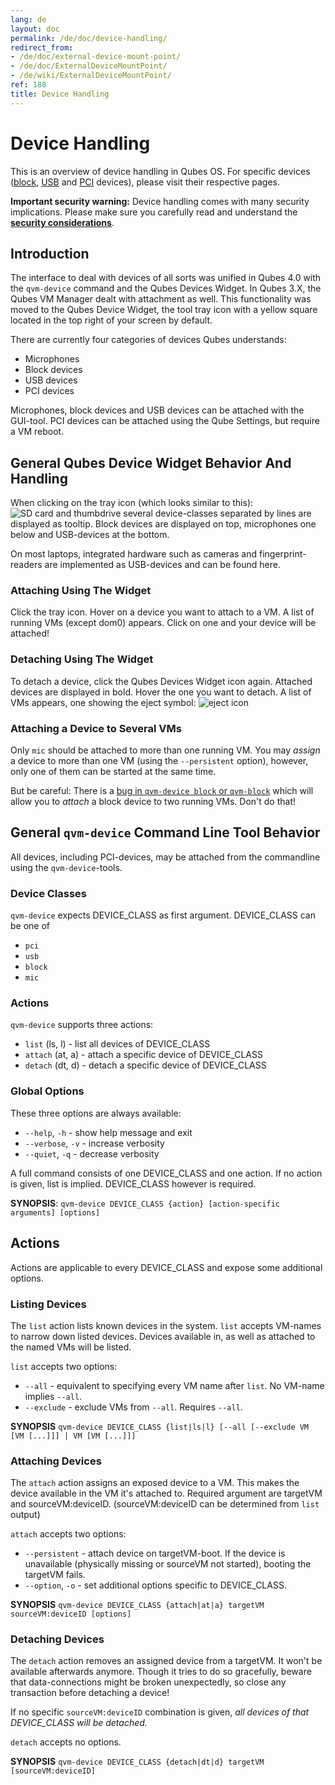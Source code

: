 ```yaml
---
lang: de
layout: doc
permalink: /de/doc/device-handling/
redirect_from:
- /de/doc/external-device-mount-point/
- /de/doc/ExternalDeviceMountPoint/
- /de/wiki/ExternalDeviceMountPoint/
ref: 188
title: Device Handling
---
```


# Device Handling
<a id="device-handling"></a>

This is an overview of device handling in Qubes OS.
For specific devices ([block], [USB] and [PCI] devices), please visit their respective pages.

**Important security warning:** Device handling comes with many security implications.
Please make sure you carefully read and understand the **[security considerations]**.


## Introduction ##
<a id="introduction"></a>

The interface to deal with devices of all sorts was unified in Qubes 4.0 with the `qvm-device` command and the Qubes Devices Widget.
In Qubes 3.X, the Qubes VM Manager dealt with attachment as well.
This functionality was moved to the Qubes Device Widget, the tool tray icon with a yellow square located in the top right of your screen by default.

There are currently four categories of devices Qubes understands:
 - Microphones
 - Block devices
 - USB devices
 - PCI devices

Microphones, block devices and USB devices can be attached with the GUI-tool.
PCI devices can be attached using the Qube Settings, but require a VM reboot.


## General Qubes Device Widget Behavior And Handling ##
<a id="general-qubes-device-widget-behavior-and-handling"></a>

When clicking on the tray icon (which looks similar to this): ![SD card and thumbdrive][device manager icon] several device-classes separated by lines are displayed as tooltip.
Block devices are displayed on top, microphones one below and USB-devices at the bottom.

On most laptops, integrated hardware such as cameras and fingerprint-readers are implemented as USB-devices and can be found here.


### Attaching Using The Widget ###
<a id="attaching-using-the-widget"></a>

Click the tray icon.
Hover on a device you want to attach to a VM.
A list of running VMs (except dom0) appears.
Click on one and your device will be attached!


### Detaching Using The Widget ###
<a id="detaching-using-the-widget"></a>

To detach a device, click the Qubes Devices Widget icon again.
Attached devices are displayed in bold.
Hover the one you want to detach.
A list of VMs appears, one showing the eject symbol: ![eject icon]


### Attaching a Device to Several VMs ###
<a id="attaching-a-device-to-several-vms"></a>

Only `mic` should be attached to more than one running VM.
You may *assign* a device to more than one VM (using the `--persistent` option), however, only one of them can be started at the same time.

But be careful: There is a [bug in `qvm-device block` or `qvm-block`][i4692] which will allow you to *attach* a block device to two running VMs.
Don't do that!


## General `qvm-device` Command Line Tool Behavior ##
<a id="general-qvm-device-command-line-tool-behavior"></a>

All devices, including PCI-devices, may be attached from the commandline using the `qvm-device`-tools.


### Device Classes ###
<a id="device-classes"></a>

`qvm-device` expects DEVICE_CLASS as first argument.
DEVICE_CLASS can be one of

 - `pci`
 - `usb`
 - `block`
 - `mic`


### Actions ###
<a id="actions"></a>

`qvm-device` supports three actions:

 - `list` (ls, l) - list all devices of DEVICE_CLASS
 - `attach` (at, a) - attach a specific device of DEVICE_CLASS
 - `detach` (dt, d) - detach a specific device of DEVICE_CLASS


### Global Options ###
<a id="global-options"></a>

These three options are always available:

- `--help`, `-h` - show help message and exit
- `--verbose`, `-v` - increase verbosity
- `--quiet`, `-q` - decrease verbosity

A full command consists of one DEVICE_CLASS and one action.
If no action is given, list is implied.
DEVICE_CLASS however is required.

**SYNOPSIS**:
`qvm-device DEVICE_CLASS {action} [action-specific arguments] [options]`

## Actions
<a id="actions-1"></a>

Actions are applicable to every DEVICE_CLASS and expose some additional options.

### Listing Devices
<a id="listing-devices"></a>

The `list` action lists known devices in the system.
`list` accepts VM-names to narrow down listed devices.
Devices available in, as well as attached to the named VMs will be listed.

`list` accepts two options:

- `--all` - equivalent to specifying every VM name after `list`.
No VM-name implies `--all`.
- `--exclude` - exclude VMs from `--all`.
Requires `--all`.

**SYNOPSIS**
`qvm-device DEVICE_CLASS {list|ls|l} [--all [--exclude VM [VM [...]]] | VM [VM [...]]]`

### Attaching Devices
<a id="attaching-devices"></a>

The `attach` action assigns an exposed device to a VM.
This makes the device available in the VM it's attached to.
Required argument are targetVM and sourceVM:deviceID.
(sourceVM:deviceID can be determined from `list` output)

`attach` accepts two options:

- `--persistent` - attach device on targetVM-boot.
If the device is unavailable (physically missing or sourceVM not started), booting the targetVM fails.
- `--option`, `-o` - set additional options specific to DEVICE_CLASS.

**SYNOPSIS**
`qvm-device DEVICE_CLASS {attach|at|a} targetVM sourceVM:deviceID [options]`

### Detaching Devices
<a id="detaching-devices"></a>

The `detach` action removes an assigned device from a targetVM.
It won't be available afterwards anymore.
Though it tries to do so gracefully, beware that data-connections might be broken unexpectedly, so close any transaction before detaching a device!

If no specific `sourceVM:deviceID` combination is given, *all devices of that DEVICE_CLASS will be detached.*

`detach` accepts no options.

**SYNOPSIS**
`qvm-device DEVICE_CLASS {detach|dt|d} targetVM [sourceVM:deviceID]`

[block]:/doc/block-devices/
[USB]:/doc/usb-devices/
[PCI]:/doc/pci-devices/
[security considerations]: /de/doc/device-handling-security/
[device manager icon]: /attachment/wiki/Devices/media-removable.png
[eject icon]: /attachment/wiki/Devices/media-eject.png
[i4692]: https://github.com/QubesOS/qubes-issues/issues/4692